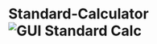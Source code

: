 # Standard-Calculator![GUI Standard Calc](https://user-images.githubusercontent.com/125858386/233756847-d275e804-ffd0-4592-bc23-866e10d2bc29.png)
